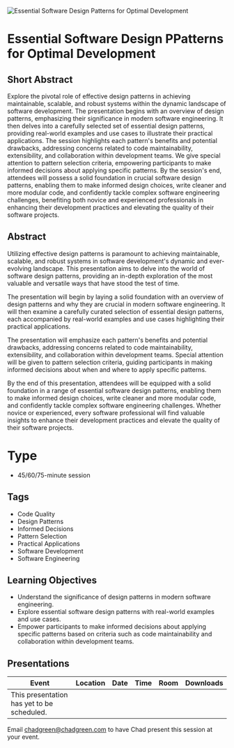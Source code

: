 ![Essential Software Design Patterns for Optimal Development](Thumbnail.jpg)

# Essential Software Design PPatterns for Optimal Development

## Short Abstract
Explore the pivotal role of effective design patterns in achieving maintainable, scalable, and robust systems within the dynamic landscape of software development. The presentation begins with an overview of design patterns, emphasizing their significance in modern software engineering. It then delves into a carefully selected set of essential design patterns, providing real-world examples and use cases to illustrate their practical applications. The session highlights each pattern's benefits and potential drawbacks, addressing concerns related to code maintainability, extensibility, and collaboration within development teams. We give special attention to pattern selection criteria, empowering participants to make informed decisions about applying specific patterns. By the session's end, attendees will possess a solid foundation in crucial software design patterns, enabling them to make informed design choices, write cleaner and more modular code, and confidently tackle complex software engineering challenges, benefiting both novice and experienced professionals in enhancing their development practices and elevating the quality of their software projects.

## Abstract
Utilizing effective design patterns is paramount to achieving maintainable, scalable, and robust systems in software development's dynamic and ever-evolving landscape. This presentation aims to delve into the world of software design patterns, providing an in-depth exploration of the most valuable and versatile ways that have stood the test of time.

The presentation will begin by laying a solid foundation with an overview of design patterns and why they are crucial in modern software engineering. It will then examine a carefully curated selection of essential design patterns, each accompanied by real-world examples and use cases highlighting their practical applications.

The presentation will emphasize each pattern's benefits and potential drawbacks, addressing concerns related to code maintainability, extensibility, and collaboration within development teams. Special attention will be given to pattern selection criteria, guiding participants in making informed decisions about when and where to apply specific patterns.

By the end of this presentation, attendees will be equipped with a solid foundation in a range of essential software design patterns, enabling them to make informed design choices, write cleaner and more modular code, and confidently tackle complex software engineering challenges. Whether novice or experienced, every software professional will find valuable insights to enhance their development practices and elevate the quality of their software projects.

# Type
- 45/60/75-minute session

## Tags
- Code Quality
- Design Patterns
- Informed Decisions
- Pattern Selection
- Practical Applications
- Software Development
- Software Engineering

## Learning Objectives
- Understand the significance of design patterns in modern software engineering.
- Explore essential software design patterns with real-world examples and use cases.
- Empower participants to make informed decisions about applying specific patterns based on criteria such as code maintainability and collaboration within development teams.

## Presentations

| Event | Location | Date | Time | Room | Downloads |
|-------|:--------:|-----:|-----:|-----:|----------:|
| This presentation has yet to be scheduled. | | | | | |

Email [chadgreen@chadgreen.com](mailto:chadgreen@chadgreen.com?subject=Presentation%20Request:%20Presentation%20Title) to have Chad present this session at your event.
